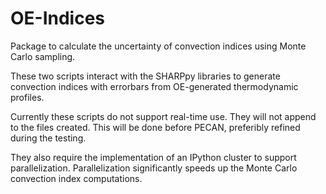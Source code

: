 # OE-Indices
Package to calculate the uncertainty of convection indices using Monte Carlo sampling.

These two scripts interact with the SHARPpy libraries to generate
convection indices with errorbars from OE-generated thermodynamic profiles.

Currently these scripts do not support real-time use.  They will not append
to the files created.  This will be done before PECAN, preferibly refined during the
testing.

They also require the implementation of an IPython cluster to support parallelization.
Parallelization significantly speeds up the Monte Carlo convection index computations.
